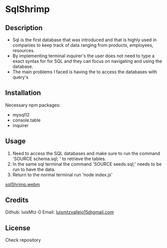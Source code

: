 # SqlShrimp

## Description

- Sql is the first database that was introduced and that is highly used in companies to keep track of data ranging from products, employees, resources. 
- By implementing terminal inquirer's the user does not need to type a exact syntax for for SQL and they can focus on navigating and using the database.
- The main problems I faced is having the to access the databases with query's 

## Installation

Necessary npm packages: 
- mysql12
- console.table
- inquirer

## Usage
1. Need to access the SQL databases and make sure to run the command 'SOURCE schema.sql; ' to retrieve the tables.
2. In the same sql terminal the command 'SOURCE seeds.sql;' needs to be run to have the data. 
3. Return to the normal terminal run 'node index.js'

[sqlShrimp.webm](https://github.com/LuisMtz-0/SqlShrimp/assets/118570822/89c8d2a4-79ed-4e09-99c3-82ca05a0cb72)


## Credits

Github: luisMtz-0
Email: luismtzvallejo15@gmail.com

## License

Check repository
